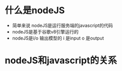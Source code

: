 # 什么是nodeJS
- 简单来说 nodeJS是运行服务端的javascript的代码
- nodeJS是基于谷歌v8引擎运行的
- nodeJS是i/o 输出模型的   i 是input  o 是output
# nodeJS和javascript的关系